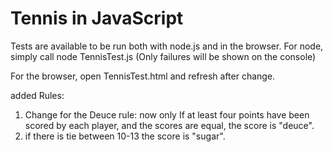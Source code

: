 # Tennis in JavaScript

Tests are available to be run both with node.js and in the browser.
For node, simply call
  node TennisTest.js
(Only failures will be shown on the console)

For the browser, open TennisTest.html and refresh after change.

added Rules:

1. Change for the Deuce rule: now only If at least four points have been scored by each player, and the scores are equal, the score is "deuce".
2. if there is tie between 10-13 the score is "sugar".